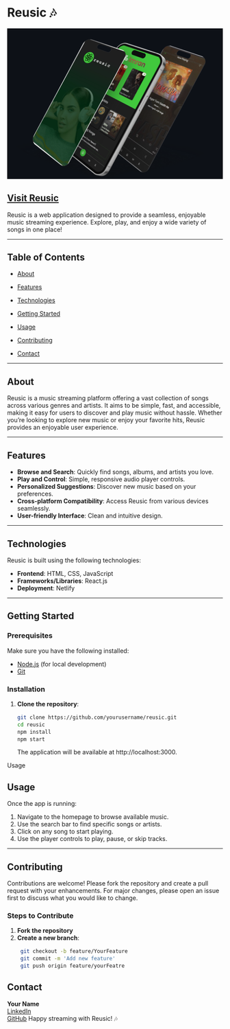 # Reusic 🎶

![alt text](image.png)
## [Visit Reusic](https://reusic.netlify.app/home)

Reusic is a web application designed to provide a seamless, enjoyable music streaming experience. Explore, play, and enjoy a wide variety of songs in one place!

---

## Table of Contents

- [About](#about)
- [Features](#features)
- [Technologies](#technologies)
- [Getting Started](#getting-started)
- [Usage](#usage)
- [Contributing](#contributing)

- [Contact](#contact)

---

## About

Reusic is a music streaming platform offering a vast collection of songs across various genres and artists. It aims to be simple, fast, and accessible, making it easy for users to discover and play music without hassle. Whether you’re looking to explore new music or enjoy your favorite hits, Reusic provides an enjoyable user experience.

---

## Features

- **Browse and Search**: Quickly find songs, albums, and artists you love.
- **Play and Control**: Simple, responsive audio player controls.
- **Personalized Suggestions**: Discover new music based on your preferences.
- **Cross-platform Compatibility**: Access Reusic from various devices seamlessly.
- **User-friendly Interface**: Clean and intuitive design.

---

## Technologies

Reusic is built using the following technologies:

- **Frontend**: HTML, CSS, JavaScript
- **Frameworks/Libraries**: React.js
- **Deployment**: Netlify

---

## Getting Started

### Prerequisites

Make sure you have the following installed:

- [Node.js](https://nodejs.org/) (for local development)
- [Git](https://git-scm.com/)

### Installation

1. **Clone the repository**:
   ```bash
   git clone https://github.com/yourusername/reusic.git
   cd reusic 
   npm install
   npm start
   ```
   The application will be available at http://localhost:3000.

Usage
## Usage

Once the app is running:

1. Navigate to the homepage to browse available music.
2. Use the search bar to find specific songs or artists.
3. Click on any song to start playing.
4. Use the player controls to play, pause, or skip tracks.

---

## Contributing

Contributions are welcome! Please fork the repository and create a pull request with your enhancements. For major changes, please open an issue first to discuss what you would like to change.

### Steps to Contribute

1. **Fork the repository**
2. **Create a new branch**: 
   ```bash
    git checkout -b feature/YourFeature
    git commit -m 'Add new feature'
    git push origin feature/yourFeatre
    ```
## Contact

**Your Name**  
[LinkedIn](https://www.linkedin.com/in/imranpashai)  
[GitHub](https://github.com/imran9663)
Happy streaming with Reusic! 🎶